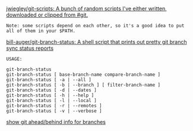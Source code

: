 [jwiegley/git-scripts: A bunch of random scripts I've either written, downloaded or clipped from #git.](https://github.com/jwiegley/git-scripts)

    Note: some scripts depend on each other, so it's a good idea to put all of them in your $PATH.



[bill-auger/git-branch-status: A shell script that prints out pretty git branch sync status reports](https://github.com/bill-auger/git-branch-status/)

    USAGE:

    git-branch-status
    git-branch-status [ base-branch-name compare-branch-name ]
    git-branch-status [ -a | --all ]
    git-branch-status [ -b | --branch ] [ filter-branch-name ]
    git-branch-status [ -d | --dates ]
    git-branch-status [ -h | --help ]
    git-branch-status [ -l | --local ]
    git-branch-status [ -r | --remotes ]
    git-branch-status [ -v | --verbose ]


[show git ahead/behind info for branches](https://gist.github.com/jehiah/1288596#file-git-branch-status)